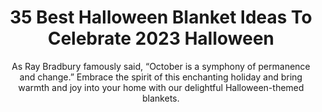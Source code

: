 ---
layout: post
title: 35 Best Halloween Blanket Ideas To Celebrate 2023 Halloween
subtitle: As Ray Bradbury famously said, “October is a symphony of permanence and change.” Embrace the spirit of this enchanting holiday and bring warmth and joy into your home with our delightful Halloween-themed blankets.
header-img: "img/post/2023/09/copied/halloween-blanket-1.jpg"
header-style: text
permalink: "/halloween-blanket/"
catalog: true
tags:
  - Recipients 
  - Men
---    
